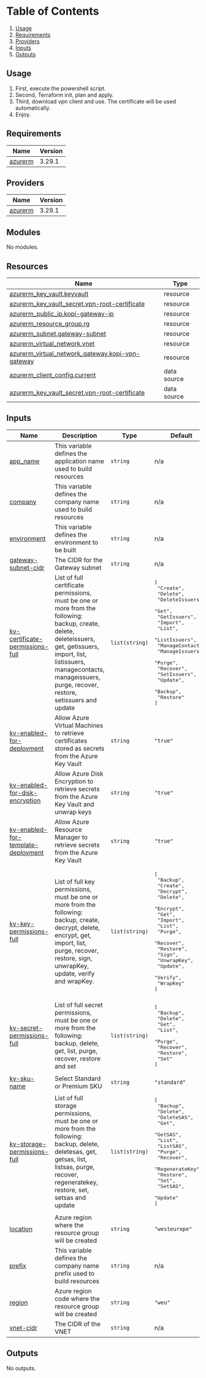 # Table of Contents

1. [Usage](#usage)
2. [Requirements](#requirements)
3. [Providers](#Providers)
4. [Inputs](#inputs)
5. [Outputs](#outputs)

## Usage

1. First, execute the powershell script.
2. Second, Terraform init, plan and apply.
3. Third, download vpn client and use. The certificate will be used automatically.
4. Enjoy.


<!-- BEGIN_TF_DOCS -->
## Requirements

| Name                                                                | Version |
|---------------------------------------------------------------------|---------|
| <a name="requirement_azurerm"></a> [azurerm](#requirement\_azurerm) | 3.29.1  |

## Providers

| Name                                                          | Version |
|---------------------------------------------------------------|---------|
| <a name="provider_azurerm"></a> [azurerm](#provider\_azurerm) | 3.29.1  |

## Modules

No modules.

## Resources

| Name                                                                                                                                                        | Type        |
|-------------------------------------------------------------------------------------------------------------------------------------------------------------|-------------|
| [azurerm_key_vault.keyvault](https://registry.terraform.io/providers/hashicorp/azurerm/3.29.1/docs/resources/key_vault)                                     | resource    |
| [azurerm_key_vault_secret.vpn-root-certificate](https://registry.terraform.io/providers/hashicorp/azurerm/3.29.1/docs/resources/key_vault_secret)           | resource    |
| [azurerm_public_ip.kopi-gateway-ip](https://registry.terraform.io/providers/hashicorp/azurerm/3.29.1/docs/resources/public_ip)                              | resource    |
| [azurerm_resource_group.rg](https://registry.terraform.io/providers/hashicorp/azurerm/3.29.1/docs/resources/resource_group)                                 | resource    |
| [azurerm_subnet.gateway-subnet](https://registry.terraform.io/providers/hashicorp/azurerm/3.29.1/docs/resources/subnet)                                     | resource    |
| [azurerm_virtual_network.vnet](https://registry.terraform.io/providers/hashicorp/azurerm/3.29.1/docs/resources/virtual_network)                             | resource    |
| [azurerm_virtual_network_gateway.kopi-vpn-gateway](https://registry.terraform.io/providers/hashicorp/azurerm/3.29.1/docs/resources/virtual_network_gateway) | resource    |
| [azurerm_client_config.current](https://registry.terraform.io/providers/hashicorp/azurerm/3.29.1/docs/data-sources/client_config)                           | data source |
| [azurerm_key_vault_secret.vpn-root-certificate](https://registry.terraform.io/providers/hashicorp/azurerm/3.29.1/docs/data-sources/key_vault_secret)        | data source |

## Inputs

| Name                                                                                                                                     | Description                                                                                                                                                                                                                                    | Type           | Default                                                                                                                                                                                                                                                                                         | Required |
|------------------------------------------------------------------------------------------------------------------------------------------|------------------------------------------------------------------------------------------------------------------------------------------------------------------------------------------------------------------------------------------------|----------------|-------------------------------------------------------------------------------------------------------------------------------------------------------------------------------------------------------------------------------------------------------------------------------------------------|:--------:|
| <a name="input_app_name"></a> [app\_name](#input\_app\_name)                                                                             | This variable defines the application name used to build resources                                                                                                                                                                             | `string`       | n/a                                                                                                                                                                                                                                                                                             |   yes    |
| <a name="input_company"></a> [company](#input\_company)                                                                                  | This variable defines the company name used to build resources                                                                                                                                                                                 | `string`       | n/a                                                                                                                                                                                                                                                                                             |   yes    |
| <a name="input_environment"></a> [environment](#input\_environment)                                                                      | This variable defines the environment to be built                                                                                                                                                                                              | `string`       | n/a                                                                                                                                                                                                                                                                                             |   yes    |
| <a name="input_gateway-subnet-cidr"></a> [gateway-subnet-cidr](#input\_gateway-subnet-cidr)                                              | The CIDR for the Gateway subnet                                                                                                                                                                                                                | `string`       | n/a                                                                                                                                                                                                                                                                                             |   yes    |
| <a name="input_kv-certificate-permissions-full"></a> [kv-certificate-permissions-full](#input\_kv-certificate-permissions-full)          | List of full certificate permissions, must be one or more from the following: backup, create, delete, deleteissuers, get, getissuers, import, list, listissuers, managecontacts, manageissuers, purge, recover, restore, setissuers and update | `list(string)` | <pre>[<br>  "Create",<br>  "Delete",<br>  "DeleteIssuers",<br>  "Get",<br>  "GetIssuers",<br>  "Import",<br>  "List",<br>  "ListIssuers",<br>  "ManageContacts",<br>  "ManageIssuers",<br>  "Purge",<br>  "Recover",<br>  "SetIssuers",<br>  "Update",<br>  "Backup",<br>  "Restore"<br>]</pre> |    no    |
| <a name="input_kv-enabled-for-deployment"></a> [kv-enabled-for-deployment](#input\_kv-enabled-for-deployment)                            | Allow Azure Virtual Machines to retrieve certificates stored as secrets from the Azure Key Vault                                                                                                                                               | `string`       | `"true"`                                                                                                                                                                                                                                                                                        |    no    |
| <a name="input_kv-enabled-for-disk-encryption"></a> [kv-enabled-for-disk-encryption](#input\_kv-enabled-for-disk-encryption)             | Allow Azure Disk Encryption to retrieve secrets from the Azure Key Vault and unwrap keys                                                                                                                                                       | `string`       | `"true"`                                                                                                                                                                                                                                                                                        |    no    |
| <a name="input_kv-enabled-for-template-deployment"></a> [kv-enabled-for-template-deployment](#input\_kv-enabled-for-template-deployment) | Allow Azure Resource Manager to retrieve secrets from the Azure Key Vault                                                                                                                                                                      | `string`       | `"true"`                                                                                                                                                                                                                                                                                        |    no    |
| <a name="input_kv-key-permissions-full"></a> [kv-key-permissions-full](#input\_kv-key-permissions-full)                                  | List of full key permissions, must be one or more from the following: backup, create, decrypt, delete, encrypt, get, import, list, purge, recover, restore, sign, unwrapKey, update, verify and wrapKey.                                       | `list(string)` | <pre>[<br>  "Backup",<br>  "Create",<br>  "Decrypt",<br>  "Delete",<br>  "Encrypt",<br>  "Get",<br>  "Import",<br>  "List",<br>  "Purge",<br>  "Recover",<br>  "Restore",<br>  "Sign",<br>  "UnwrapKey",<br>  "Update",<br>  "Verify",<br>  "WrapKey"<br>]</pre>                                |    no    |
| <a name="input_kv-secret-permissions-full"></a> [kv-secret-permissions-full](#input\_kv-secret-permissions-full)                         | List of full secret permissions, must be one or more from the following: backup, delete, get, list, purge, recover, restore and set                                                                                                            | `list(string)` | <pre>[<br>  "Backup",<br>  "Delete",<br>  "Get",<br>  "List",<br>  "Purge",<br>  "Recover",<br>  "Restore",<br>  "Set"<br>]</pre>                                                                                                                                                               |    no    |
| <a name="input_kv-sku-name"></a> [kv-sku-name](#input\_kv-sku-name)                                                                      | Select Standard or Premium SKU                                                                                                                                                                                                                 | `string`       | `"standard"`                                                                                                                                                                                                                                                                                    |    no    |
| <a name="input_kv-storage-permissions-full"></a> [kv-storage-permissions-full](#input\_kv-storage-permissions-full)                      | List of full storage permissions, must be one or more from the following: backup, delete, deletesas, get, getsas, list, listsas, purge, recover, regeneratekey, restore, set, setsas and update                                                | `list(string)` | <pre>[<br>  "Backup",<br>  "Delete",<br>  "DeleteSAS",<br>  "Get",<br>  "GetSAS",<br>  "List",<br>  "ListSAS",<br>  "Purge",<br>  "Recover",<br>  "RegenerateKey",<br>  "Restore",<br>  "Set",<br>  "SetSAS",<br>  "Update"<br>]</pre>                                                          |    no    |
| <a name="input_location"></a> [location](#input\_location)                                                                               | Azure region where the resource group will be created                                                                                                                                                                                          | `string`       | `"westeurope"`                                                                                                                                                                                                                                                                                  |    no    |
| <a name="input_prefix"></a> [prefix](#input\_prefix)                                                                                     | This variable defines the company name prefix used to build resources                                                                                                                                                                          | `string`       | n/a                                                                                                                                                                                                                                                                                             |   yes    |
| <a name="input_region"></a> [region](#input\_region)                                                                                     | Azure region code where the resource group will be created                                                                                                                                                                                     | `string`       | `"weu"`                                                                                                                                                                                                                                                                                         |    no    |
| <a name="input_vnet-cidr"></a> [vnet-cidr](#input\_vnet-cidr)                                                                            | The CIDR of the VNET                                                                                                                                                                                                                           | `string`       | n/a                                                                                                                                                                                                                                                                                             |   yes    |

## Outputs

No outputs.
<!-- END_TF_DOCS -->

